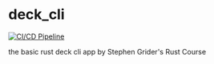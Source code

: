 # deck_cli

[![CI/CD Pipeline](https://github.com/manufarfaro/deck_cli/actions/workflows/ci.yml/badge.svg)](https://github.com/manufarfaro/deck_cli/actions/workflows/ci.yml)

the basic rust deck cli app by Stephen Grider's Rust Course
